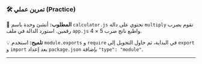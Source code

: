 ### 🛠️ تمرين عملي (Practice)
🧩 **المطلوب:**
أنشئ وحدة باسم `calculator.js` تحتوي على دالة `multiply` تقوم بضرب رقمين. استورد الدالة في ملف `app.js` واطبع ناتج ضرب 5 × 4.

💡 **تلميح:** استخدم `module.exports` و `require` في البداية، ثم حاول التحويل إلى `export` و `import` بعد إعداد `package.json` بإضافة `"type": "module"`.

---